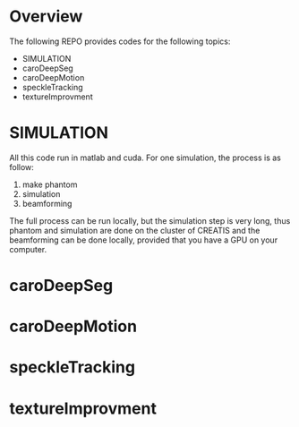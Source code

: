 # Overview

The following REPO provides codes for the following topics:
* SIMULATION
* caroDeepSeg
* caroDeepMotion
* speckleTracking
* textureImprovment

# SIMULATION
All this code run in matlab and cuda. For one simulation, the process is as follow:
1. make phantom
2. simulation
3. beamforming

The full process can be run locally, but the simulation step is very long, thus phantom and simulation are done on the cluster of CREATIS and the beamforming can be done locally, provided that you have a GPU on your computer.

# caroDeepSeg

# caroDeepMotion

# speckleTracking

# textureImprovment
